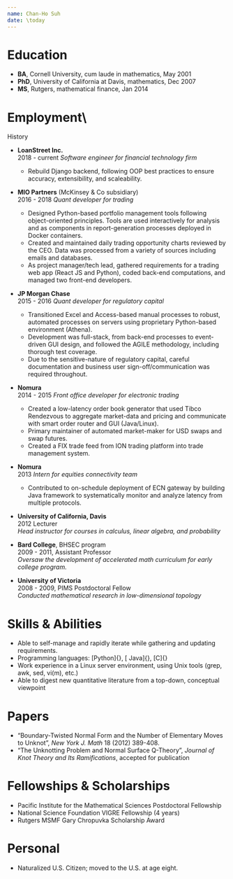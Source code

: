 ```yaml
---
name: Chan-Ho Suh
date: \today
---
```


# Education

- **BA**, Cornell University, cum laude in mathematics, May 2001
- **PhD**, University of California at Davis, mathematics, Dec 2007
- **MS**, Rutgers, mathematical finance, Jan 2014

# Employment\
History
- **LoanStreet Inc.**\
2018 - current  *Software engineer for financial technology firm*
    - Rebuild Django backend, following OOP best practices to ensure accuracy, extensibility, and scaleability.
- **MIO Partners** (McKinsey & Co subsidiary)\
  2016 - 2018  *Quant developer for trading*
    - Designed Python-based portfolio management tools following
object-oriented principles. Tools are used interactively for analysis
and as components in report-generation processes deployed in Docker
containers.
    - Created and maintained daily trading opportunity charts
reviewed by the CEO. Data was processed from a variety of sources
including emails and databases.
    - As project manager/tech lead, gathered requirements for a
trading web app (React JS and Python), coded back-end computations, and
managed two front-end developers.

- **JP Morgan Chase**\
  2015 - 2016  *Quant developer for regulatory capital*
    - Transitioned Excel and Access-based manual processes to
robust, automated processes on servers using proprietary Python-based
environment (Athena).
    - Development was full-stack, from back-end processes to
event-driven GUI design, and followed the AGILE methodology, including
thorough test coverage.
    - Due to the sensitive-nature of regulatory capital, careful
documentation and business user sign-off/communication was required
throughout.

- **Nomura**\
  2014 - 2015  *Front office developer for electronic trading*
    - Created a low-latency order book generator that used Tibco
Rendezvous to aggregate market-data and pricing and communicate with
smart order router and GUI (Java/Linux).
    - Primary maintainer of automated market-maker for USD swaps and
swap futures.
    - Created a FIX trade feed from ION trading platform into trade
management system.

- **Nomura**\
  2013  *Intern for equities connectivity team*
    - Contributed to on-schedule deployment of ECN gateway by
building Java framework to systematically monitor and analyze latency
from multiple protocols.

- **University of California, Davis**\
  2012 Lecturer\
  *Head instructor for courses in calculus, linear algebra, and
probability*

- **Bard College**, BHSEC program\
  2009 - 2011, Assistant Professor\
  *Oversaw the development of accelerated math curriculum for early
college program.*

- **University of Victoria**\
  2008 - 2009, PIMS Postdoctoral Fellow\
  *Conducted mathematical research in low-dimensional topology*


# Skills & Abilities

- Able to self-manage and rapidly iterate while gathering and updating
requirements.
- Programming languages: [Python]{}, [ Java]{}, [C]{}
- Work experience in a Linux server environment, using Unix tools (grep,
awk, sed, vi(m), etc.)
- Able to digest new quantitative literature from a top-down, conceptual
viewpoint

# Papers

- “Boundary-Twisted Normal Form and the Number of Elementary Moves to
Unknot”, *New York J. Math* 18 (2012) 389-408.
- “The Unknotting Problem and Normal Surface Q-Theory”, *Journal of Knot
Theory and Its Ramifications*, accepted for publication

# Fellowships & Scholarships

- Pacific Institute for the Mathematical Sciences Postdoctoral Fellowship
- National Science Foundation VIGRE Fellowship (4 years)
- Rutgers MSMF Gary Chropuvka Scholarship Award

# Personal

- Naturalized U.S. Citizen; moved to the U.S. at age eight.
